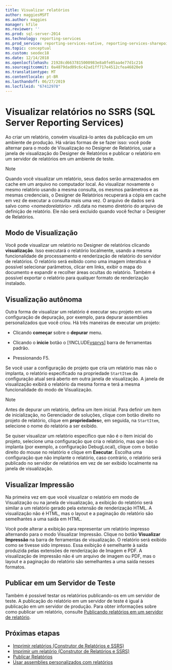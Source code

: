 ```yaml
---
title: Visualizar relatórios
author: maggiesMSFT
ms.author: maggies
manager: kfile
ms.reviewer: ''
ms.prod: sql-server-2014
ms.technology: reporting-services
ms.prod_service: reporting-services-native, reporting-services-sharepoint
ms.topic: conceptual
ms.custom: seodec18
ms.date: 12/14/2018
ms.openlocfilehash: 21928cd6637815000983e8a0fe05aa4e77d1c216
ms.sourcegitcommit: 0a4879dad09c6c42ad1ff717e4512cfea46820e9
ms.translationtype: MT
ms.contentlocale: pt-BR
ms.lasthandoff: 06/27/2019
ms.locfileid: "67412978"
---
```

# <a name="preview-reports-in-sql-server-reporting-services-ssrs"></a>Visualizar relatórios no SSRS (SQL Server Reporting Services)

  Ao criar um relatório, convém visualizá-lo antes da publicação em um ambiente de produção. Há várias formas de se fazer isso: você pode alternar para o modo de Visualização no Designer de Relatórios, usar a janela de visualização do Designer de Relatórios e publicar o relatório em um servidor de relatórios em um ambiente de teste.  
  
> [!NOTE]  
> Quando você visualizar um relatório, seus dados serão armazenados em cache em um arquivo no computador local. Ao visualizar novamente o mesmo relatório usando a mesma consulta, os mesmos parâmetros e as mesmas credenciais, o Designer de Relatórios recuperará a cópia em cache em vez de executar a consulta mais uma vez. O arquivo de dados será salvo como *\<nomedorelatório>* .rdl.data no mesmo diretório do arquivo de definição de relatório. Ele não será excluído quando você fechar o Designer de Relatórios.  
  
## <a name="preview-mode"></a>Modo de Visualização

 Você pode visualizar um relatório no Designer de relatórios clicando **visualização**. Isso executará o relatório localmente, usando a mesma funcionalidade de processamento e renderização de relatório do servidor de relatórios. O relatório será exibido como uma imagem interativa: é possível selecionar parâmetros, clicar em links, exibir o mapa do documento e expandir e recolher áreas ocultas do relatório. Também é possível exportar o relatório para qualquer formato de renderização instalado.  
  
## <a name="standalone-preview"></a>Visualização autônoma

 Outra forma de visualizar um relatório é executar seu projeto em uma configuração de depuração, por exemplo, para depurar assemblies personalizados que você criou. Há três maneiras de executar um projeto:  
  
- Clicando **começar** sobre o **depurar** menu.  
  
- Clicando o **inicie** botão o [!INCLUDE[vsprvs](../../includes/vsprvs-md.md)] barra de ferramentas padrão.  
  
- Pressionando F5.  
  
 Se você usar a configuração de projeto que cria um relatório mas não o implanta, o relatório especificado na propriedade `StartItem` da configuração atual será aberto em outra janela de visualização. A janela de visualização exibirá o relatório da mesma forma e terá a mesma funcionalidade do modo de Visualização.  
  
> [!NOTE]  
> Antes de depurar um relatório, defina um item inicial. Para definir um item de inicialização, no Gerenciador de soluções, clique com botão direito no projeto de relatório, clique em **propriedades**e, em seguida, na `StartItem`, selecione o nome do relatório a ser exibido.  
  
 Se quiser visualizar um relatório específico que não é o item inicial do projeto, selecione uma configuração que cria o relatório, mas que não o implanta (por exemplo, a configuração DebugLocal), clique com o botão direito do mouse no relatório e clique em **Executar**. Escolha uma configuração que não implante o relatório, caso contrário, o relatório será publicado no servidor de relatórios em vez de ser exibido localmente na janela de visualização.  
  
## <a name="print-preview"></a>Visualizar Impressão

 Na primeira vez em que você visualizar o relatório em modo de Visualização ou na janela de visualização, a exibição do relatório será similar a um relatório gerado pela extensão de renderização HTML. A visualização não é HTML, mas o layout e a paginação do relatório são semelhantes a uma saída em HTML.  
  
 Você pode alterar a exibição para representar um relatório impresso alternando para o modo Visualizar Impressão. Clique no botão **Visualizar Impressão** na barra de ferramentas de visualização. O relatório será exibido como se tivesse sido impresso. Essa exibição é semelhante à saída produzida pelas extensões de renderização de Imagem e PDF. A visualização de impressão não é um arquivo de imagem ou PDF, mas o layout e a paginação do relatório são semelhantes a uma saída nesses formatos.  
  
## <a name="publish-to-a-test-server"></a>Publicar em um Servidor de Teste

 Também é possível testar os relatórios publicando-os em um servidor de teste. A publicação do relatório em um servidor de teste é igual à publicação em um servidor de produção. Para obter informações sobre como publicar um relatório, consulte [Publicando relatórios em um servidor de relatório](publishing-reports-to-a-report-server.md).  
  
## <a name="next-steps"></a>Próximas etapas

 - [Imprimir relatórios &#40;Construtor de Relatórios e SSRS&#41;](../report-builder/print-reports-report-builder-and-ssrs.md)
 - [Imprimir um relatório &#40;Construtor de Relatórios e SSRS&#41;](../report-builder/print-a-report-report-builder-and-ssrs.md)
 - [Publicar Relatórios](../publish-reports.md)
 - [Usar assemblies personalizados com relatórios](../custom-assemblies/using-custom-assemblies-with-reports.md)